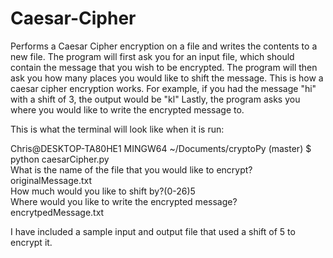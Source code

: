 # Caesar-Cipher
Performs a Caesar Cipher encryption on a file and writes the contents to a new file.
The program will first ask you for an input file, which should contain the message that you wish to be encrypted.
The program will then ask you how many places you would like to shift the message.
This is how a caesar cipher encryption works. 
For example, if you had the message "hi" with a shift of 3, the output would be "kl"
Lastly, the program asks you where you would like to write the encrypted message to.

This is what the terminal will look like when it is run:

Chris@DESKTOP-TA80HE1 MINGW64 ~/Documents/cryptoPy (master)
$ python caesarCipher.py     
What is the name of the file that you would like to encrypt?originalMessage.txt     
How much would you like to shift by?(0-26)5     
Where would you like to write the encrypted message?encrytpedMessage.txt


I have included a sample input and output file that used a shift of 5 to encrypt it.
